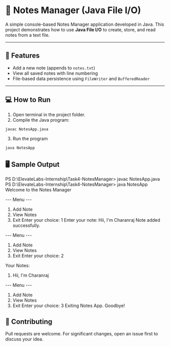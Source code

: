 # 📝 Notes Manager (Java File I/O)

A simple console-based Notes Manager application developed in Java. This project demonstrates how to use **Java File I/O** to create, store, and read notes from a text file.

---

## 🚀 Features

- Add a new note (appends to `notes.txt`)
- View all saved notes with line numbering
- File-based data persistence using `FileWriter` and `BufferedReader`

---


## 💻 How to Run

1. Open terminal in the project folder.
2. Compile the Java program:

```bash
javac NotesApp.java

```
3. Run the program

```bash
java NotesApp

```

## 🖥️ Sample Output

PS D:\ElevateLabs-Internship\Task4-NotesManager> javac NotesApp.java
PS D:\ElevateLabs-Internship\Task4-NotesManager> java NotesApp
Welcome to the Notes Manager

--- Menu ---
1. Add Note
2. View Notes
3. Exit
Enter your choice: 1
Enter your note: Hii, I'm Charanraj
Note added successfully.

--- Menu ---
1. Add Note
2. View Notes
3. Exit
Enter your choice: 2

Your Notes:
1. Hii, I'm Charanraj

--- Menu ---
1. Add Note
2. View Notes
3. Exit
Enter your choice: 3
Exiting Notes App. Goodbye!


## 🤝 Contributing

Pull requests are welcome. For significant changes, open an issue first to discuss your idea.